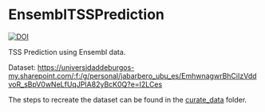 # EnsemblTSSPrediction

[![DOI](https://zenodo.org/badge/348648515.svg)](https://zenodo.org/badge/latestdoi/348648515)

TSS Prediction using Ensembl data.

Dataset: https://universidaddeburgos-my.sharepoint.com/:f:/g/personal/jabarbero_ubu_es/EmhwnagwrBhCiIzVddvoR_sBpV0wNeLfUqJPIA82yBcK0Q?e=I2LCes

The steps to recreate the dataset can be found in the [curate_data](https://github.com/JoseBarbero/EnsemblTSSPrediction/tree/main/curate_data) folder.
